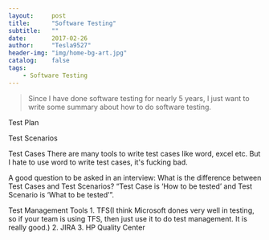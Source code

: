 ```yaml
---
layout:     post
title:      "Software Testing"
subtitle:   ""
date:       2017-02-26
author:     "Tesla9527"
header-img: "img/home-bg-art.jpg"
catalog:    false
tags:
    - Software Testing
---
```

>Since I have done software testing for nearly 5 years, I just want to write some summary about how to do software testing.

Test Plan

Test Scenarios

Test Cases
	There are many tools to write test cases like word, excel etc. But I hate to use word to write test cases, it's fucking bad.

A good question to be asked in an interview: What is the difference between Test Cases and Test Scenarios?
“Test Case is ‘How to be tested’ and Test Scenario is ‘What to be tested’”.

Test Management Tools
	1. TFS(I think Microsoft dones very well in testing, so if your team is using TFS, then just use it to do test management. It is really good.)
	2. JIRA
	3. HP Quality Center
